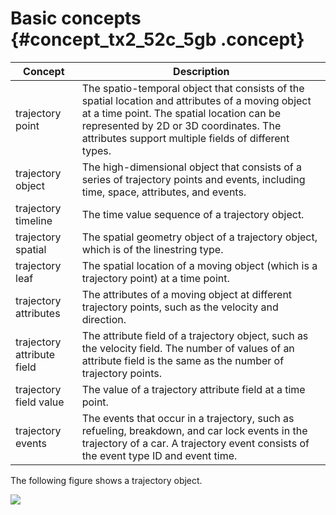 # Basic concepts {#concept_tx2_52c_5gb .concept}

|Concept|Description|
|-------|-----------|
|trajectory point|The spatio-temporal object that consists of the spatial location and attributes of a moving object at a time point. The spatial location can be represented by 2D or 3D coordinates. The attributes support multiple fields of different types.|
|trajectory object|The high-dimensional object that consists of a series of trajectory points and events, including time, space, attributes, and events.|
|trajectory timeline|The time value sequence of a trajectory object.|
|trajectory spatial|The spatial geometry object of a trajectory object, which is of the linestring type.|
|trajectory leaf|The spatial location of a moving object \(which is a trajectory point\) at a time point.|
|trajectory attributes|The attributes of a moving object at different trajectory points, such as the velocity and direction.|
|trajectory attribute field|The attribute field of a trajectory object, such as the velocity field. The number of values of an attribute field is the same as the number of trajectory points.|
|trajectory field value|The value of a trajectory attribute field at a time point.|
|trajectory events|The events that occur in a trajectory, such as refueling, breakdown, and car lock events in the trajectory of a car. A trajectory event consists of the event type ID and event time.|

The following figure shows a trajectory object.

![](images/38819_en-US.png)

